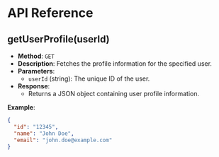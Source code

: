 # API Reference

## getUserProfile(userId)

- **Method**: `GET`
- **Description**: Fetches the profile information for the specified user.
- **Parameters**:
  - `userId` (string): The unique ID of the user.
- **Response**:
  - Returns a JSON object containing user profile information.

**Example**:

```json
{
  "id": "12345",
  "name": "John Doe",
  "email": "john.doe@example.com"
}
```

